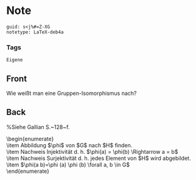 # Note
```
guid: s<j%#=Z-XG
notetype: LaTeX-deb4a
```

### Tags
```
Eigene
```

## Front
Wie weißt man eine Gruppen-Isomorphismus nach?

## Back
%Siehe Gallian S.~128~f.<div>
</div><div>\begin{enumerate}</div><div>\item Abbildung $\phi$ von $G$ nach $H$ finden.</div><div><div>\item Nachweis Injektivität d. h. <span>$\phi(a) = \phi(b) \Rightarrow a = b$</span><span> </span></div></div><div><span>\item Nachweis Surjektivität d. h. jedes Element von </span><span>$H$ wird abgebildet.</span></div><div><span>\item </span><span>$\phi(a b)=\phi (a) \phi (b) \forall a, b \in G$</span></div><div>\end{enumerate}</div><div>
</div><div>
</div>
